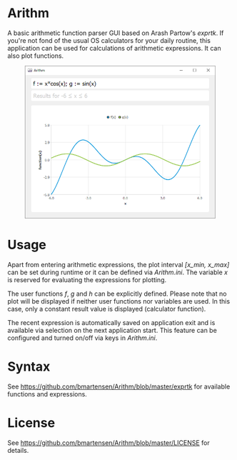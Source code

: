 # Arithm
A basic arithmetic function parser GUI based on Arash Partow's *exprtk*. If you're not fond of the usual OS calculators for your daily routine, this application can be used for calculations of arithmetic expressions. It can also plot functions.

<p align="center">
  <img src="https://github.com/bmartensen/Arithm/blob/master/media/Arithm.png" alt="Screenshot">
</p>

# Usage

Apart from entering arithmetic expressions, the plot interval *\[x_min, x_max\]* can be set during runtime or it can be defined via *Arithm.ini*. The variable *x* is reserved for evaluating the expressions for plotting.

The user functions *f*, *g* and *h* can be explicitly defined. Please note that no plot will be displayed if neither user functions nor variables are used. In this case, only a constant result value is displayed (calculator function).

The recent expression is automatically saved on application exit and is available via selection on the next application start. This feature can be configured and turned on/off via keys in *Arithm.ini*.

# Syntax

See https://github.com/bmartensen/Arithm/blob/master/exprtk for available functions and expressions.

# License

See https://github.com/bmartensen/Arithm/blob/master/LICENSE for details.
